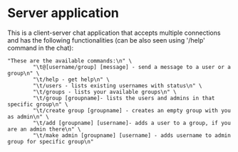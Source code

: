 # Server application

This is a client-server chat application that accepts multiple connections and has the following functionalities (can be also seen using '/help' command in the chat):

```
"These are the available commands:\n" \
        "\t@[username/group] [message] - send a message to a user or a group\n" \
        "\t/help - get help\n" \
        "\t/users - lists existing usernames with status\n" \
        "\t/groups - lists your available groups\n" \
        "\t/group [groupname]- lists the users and admins in that specific group\n" \
        "\t/create group [groupname] - creates an empty group with you as admin\n" \
        "\t/add [groupname] [username]- adds a user to a group, if you are an admin there\n" \
        "\t/make admin [groupname] [username] - adds username to admin group for specific group\n"
```